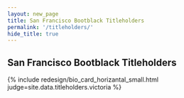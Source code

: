```yaml
---
layout: new_page
title: San Francisco Bootblack Titleholders
permalink: '/titleholders/'
hide_title: true
---
```


<!-- extra_classes: 'extra-large position-top' -->


## San Francisco Bootblack Titleholders

<div class="vspace2">

{% include redesign/bio_card_horizantal_small.html judge=site.data.titleholders.victoria %}

<!-- <div class="vspace2">

{% include redesign/bio_card_horizantal_small.html photoRight=true judge=site.data.titleholders.victoria %} -->
